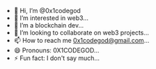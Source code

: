 - 👋 Hi, I’m @0x1codegod
- 👀 I’m interested in web3...
- 🌱 I’m a blockchain dev...
- 💞️ I’m looking to collaborate on web3 projects...
- 📫 How to reach me 0x1codegod@gmail.com...
- 😄 Pronouns: 0X1CODEGOD...
- ⚡ Fun fact: I don't say much...

<!---
0x1codegod/0x1codegod is a ✨ special ✨ repository because its `README.md` (this file) appears on your GitHub profile.
You can click the Preview link to take a look at your changes.
--->

